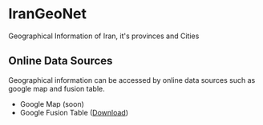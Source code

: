 # IranGeoNet
Geographical Information of Iran, it's provinces and Cities 

## Online Data Sources
Geographical information can be accessed by online data sources such as google map and fusion table.
- Google Map (soon)
- Google Fusion Table ([Download](https://www.google.com/fusiontables/DataSource?docid=1CP4vGCDUIJikoomwCQyLl3ByFtnDlcTBM_mthLla))


